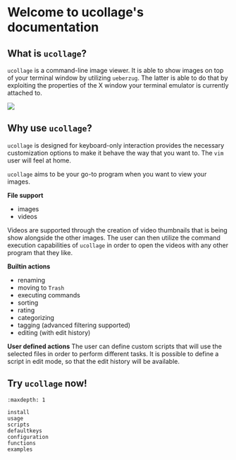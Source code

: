 # Welcome to ucollage's documentation

## What is `ucollage`?

`ucollage` is a command-line image viewer. It is able to show images on top of
your terminal window by utilizing `ueberzug`. The latter is able to do that by
exploiting the properties of the X window your terminal emulator is currently
attached to.

![](https://i.imgur.com/zWyhZXB.png)

## Why use `ucollage`?

`ucollage` is designed for keyboard-only interaction provides the necessary
customization options to make it behave the way that you want to. The `vim` user
will feel at home.

`ucollage` aims to be your go-to program when you want to view your images.

**File support**
- images
- videos

Videos are supported through the creation of video thumbnails that is being show
alongside the other images. The user can then utilize the command execution
capabilities of `ucollage` in order to open the videos with any other program
that they like.

**Builtin actions**
- renaming
- moving to `Trash`
- executing commands
- sorting
- rating
- categorizing
- tagging (advanced filtering supported)
- editing (with edit history)

**User defined actions**
The user can define custom scripts that will use the selected files in order to
perform different tasks. It is possible to define a script in edit mode, so that
the edit history will be available.

## Try `ucollage` now!

```{toctree}
:maxdepth: 1

install
usage
scripts
defaultkeys
configuration
functions
examples
```

